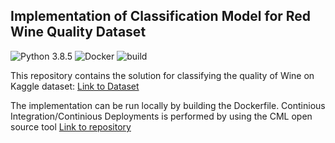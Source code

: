 ## Implementation of Classification Model for Red Wine Quality Dataset
![Python 3.8.5](https://img.shields.io/badge/Python-3.8.5-blue)
![Docker](https://img.shields.io/badge/Docker%20Engine-19.03.12-blue)
![build](https://img.shields.io/badge/Build-Passing-brightgreen)

This repository contains the solution for classifying the quality of Wine on Kaggle dataset: [Link to Dataset](https://www.kaggle.com/uciml/red-wine-quality-cortez-et-al-2009)

The implementation can be run locally by building the Dockerfile. Continious Integration/Continious Deployments is performed by using the CML open source tool [Link to repository](https://github.com/iterative/cml) 
